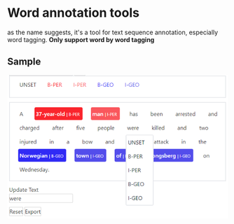 # Word annotation tools 

as the name suggests, it's a tool for text sequence annotation, especially word tagging. **Only support word by word tagging** 
## Sample 
![sample](./sample.PNG "Title")
